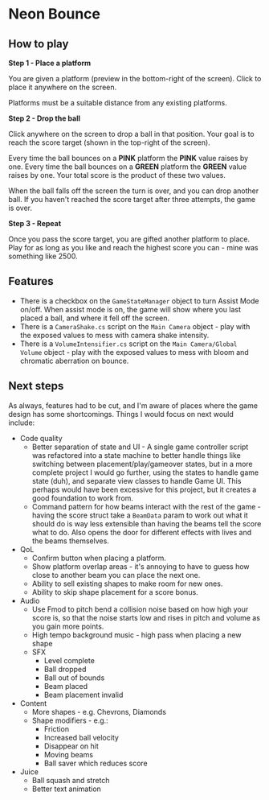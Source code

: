 # Neon Bounce

## How to play

**Step 1 - Place a platform**

You are given a platform (preview in the bottom-right of the screen). Click to place it anywhere on the screen.

Platforms must be a suitable distance from any existing platforms.

**Step 2 - Drop the ball**

Click anywhere on the screen to drop a ball in that position. Your goal is to reach the score target (shown in the top-right of the screen).

Every time the ball bounces on a **PINK** platform the **PINK** value raises by one. Every time the ball bounces on a **GREEN** platform the **GREEN** value raises by one. Your total score is the product of these two values.

When the ball falls off the screen the turn is over, and you can drop another ball. If you haven't reached the score target after three attempts, the game is over.

**Step 3 - Repeat**

Once you pass the score target, you are gifted another platform to place. Play for as long as you like and reach the highest score you can - mine was something like 2500.

## Features

- There is a checkbox on the `GameStateManager` object to turn Assist Mode on/off. When assist mode is on, the game will show where you last placed a ball, and where it fell off the screen.
- There is a `CameraShake.cs` script on the `Main Camera` object - play with the exposed values to mess with camera shake intensity.
- There is a `VolumeIntensifier.cs` script on the `Main Camera/Global Volume` object - play with the exposed values to mess with bloom and chromatic aberration on bounce.

## Next steps

As always, features had to be cut, and I'm aware of places where the game design has some shortcomings. Things I would focus on next would include:

- Code quality
    - Better separation of state and UI - A single game controller script was refactored into a state machine to better handle things like switching between placement/play/gameover states, but in a more complete project I would go further, using the states to handle game state (duh), and separate view classes to handle Game UI. This perhaps would have been excessive for this project, but it creates a good foundation to work from.
    - Command pattern for how beams interact with the rest of the game - having the score struct take a `BeamData` param to work out what it should do is way less extensible than having the beams tell the score what to do. Also opens the door for different effects with lives and the beams themselves.
- QoL
    - Confirm button when placing a platform.
    - Show platform overlap areas - it's annoying to have to guess how close to another beam you can place the next one.
    - Ability to sell existing shapes to make room for new ones.
    - Ability to skip shape placement for a score bonus.
- Audio
    - Use Fmod to pitch bend a collision noise based on how high your score is, so that the noise starts low and rises in pitch and volume as you gain more points.
    - High tempo background music - high pass when placing a new shape
    - SFX
        - Level complete
        - Ball dropped
        - Ball out of bounds
        - Beam placed
        - Beam placement invalid
- Content
    - More shapes - e.g. Chevrons, Diamonds
    - Shape modifiers - e.g.:
        - Friction
        - Increased ball velocity
        - Disappear on hit
        - Moving beams
        - Ball saver which reduces score
- Juice
    - Ball squash and stretch
    - Better text animation

